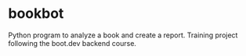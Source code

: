 # bookbot
Python program to analyze a book and create a report. Training project following the boot.dev backend course.
